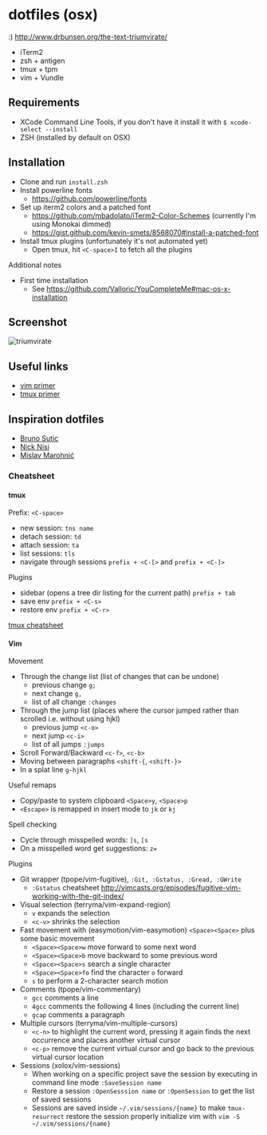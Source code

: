# dotfiles (osx)

:) http://www.drbunsen.org/the-text-triumvirate/

- iTerm2
- zsh + antigen
- tmux + tpm
- vim + Vundle

## Requirements

- XCode Command Line Tools, if you don't have it install it with `$ xcode-select --install`
- ZSH (installed by default on OSX)

## Installation

- Clone and run `install.zsh`
- Install powerline fonts
  - https://github.com/powerline/fonts
- Set up iterm2 colors and a patched font
  - https://github.com/mbadolato/iTerm2-Color-Schemes (currently I'm using Monokai dimmed)
  - https://gist.github.com/kevin-smets/8568070#install-a-patched-font
- Install tmux plugins (unfortunately it's not automated yet)
  - Open tmux, hit `<C-space>I` to fetch all the plugins

Additional notes
- First time installation
  - See https://github.com/Valloric/YouCompleteMe#mac-os-x-installation

## Screenshot

![triumvirate](https://cloud.githubusercontent.com/assets/1616682/10854906/0ade5a00-7f15-11e5-8614-d00e2d452082.gif)

## Useful links

- [vim primer](https://danielmiessler.com/study/vim/)
- [tmux primer](https://danielmiessler.com/study/tmux/)

## Inspiration dotfiles

- [Bruno Sutic](https://github.com/nicknisi/dotfiles)
- [Nick Nisi](https://github.com/bruno-/dotfiles)
- [Mislav Marohnić](https://github.com/mislav/dotfiles)

### Cheatsheet

#### tmux

Prefix: `<C-space>`

- new session: `tns name`
- detach session: `td`
- attach session: `ta`
- list sessions: `tls`
- navigate through sessions `prefix + <C-[>` and `prefix + <C-]>`

Plugins
- sidebar (opens a tree dir listing for the current path) `prefix + tab`
- save env `prefix + <C-s>`
- restore env `prefix + <C-r>`

[tmux cheatsheet](https://gist.github.com/MohamedAlaa/2961058)

#### Vim

Movement
- Through the change list (list of changes that can be undone)
  - previous change `g;`
  - next change `g,`
  - list of all change `:changes`
- Through the jump list (places where the cursor jumped rather than scrolled
  i.e. without using hjkl)
  - previous jump `<c-o>`
  - next jump `<c-i>`
  - list of all jumps `:jumps`
- Scroll Forward/Backward `<c-f>`, `<c-b>`
- Moving between paragraphs `<shift-{`, `<shift-}>`
- In a splat line `g-hjkl`

Useful remaps
- Copy/paste to system clipboard `<Space>y`, `<Space>p`
- `<Escape>` is remapped in insert mode to `jk` or `kj`

Spell checking
- Cycle through misspelled words: `]s`, `[s`
- On a misspelled word get suggestions: `z=`

Plugins
- Git wrapper (tpope/vim-fugitive), `:Git, :Gstatus, :Gread, :GWrite`
  - `:Gstatus` cheatsheet http://vimcasts.org/episodes/fugitive-vim-working-with-the-git-index/
- Visual selection (terryma/vim-expand-region)
  - `v` expands the selection
  - `<c-v>` shrinks the selection
- Fast movement with (easymotion/vim-easymotion) `<Space><Space>` plus some basic movement
  - `<Space><Space>w` move forward to some next word
  - `<Space><Space>b` move backward to some previous word
  - `<Space><Space>s` search a single character
  - `<Space><Space>fo` find the character `o` forward
  - `s` to perform a 2-character search motion
- Comments (tpope/vim-commentary)
  - `gcc` comments a line
  - `4gcc` comments the following 4 lines (including the current line)
  - `gcap` comments a paragraph
- Multiple cursors (terryma/vim-multiple-cursors)
  - `<c-n>` to highlight the current word, pressing it again finds the next occurrence and places another virtual cursor
  - `<c-p>` remove the current virtual cursor and go back to the previous virtual cursor location
- Sessions (xolox/vim-sessions)
  - When working on a specific project save the session by executing in command line mode `:SaveSession name`
  - Restore a session `:OpenSesssion name` or `:OpenSession` to get the list of saved sessions
  - Sessions are saved inside `~/.vim/sessions/{name}` to make `tmux-resurrect` restore the session properly initialize vim with `vim -S ~/.vim/sessions/{name}`

